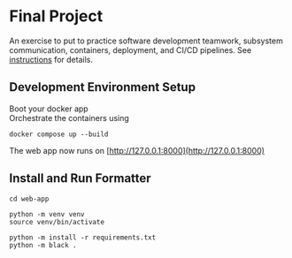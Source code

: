 # Final Project

An exercise to put to practice software development teamwork, subsystem communication, containers, deployment, and CI/CD pipelines. See [instructions](./instructions.md) for details.

## Development Environment Setup
Boot your docker app\
Orchestrate the containers using

```
docker compose up --build
```

The web app now runs on [http://127.0.0.1:8000](http://127.0.0.1:8000)

## Install and Run Formatter

```
cd web-app

python -m venv venv
source venv/bin/activate

python -m install -r requirements.txt
python -m black .
```